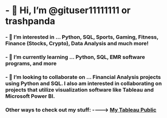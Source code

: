 # - 👋 Hi, I’m @gituser11111111 or trashpanda
### - 👀 I’m interested in ... Python, SQL, Sports, Gaming, Fitness, Finance (Stocks, Crypto), Data Analysis and much more! 
### - 🌱 I’m currently learning ... Python, SQL, EMR software programs, and more
### - 💞️ I’m looking to collaborate on ... Financial Analysis projects using Python and SQL. I also am interested in collaborating on projects that utilize visualization software like Tableau and Microsoft Power BI.

### Other ways to check out my stuff: ----> [My Tableau Public](https://public.tableau.com/app/profile/wade.bouley)


<!---
gituser11111111/gituser11111111 is a ✨ special ✨ repository because its `README.md` (this file) appears on your GitHub profile.
You can click the Preview link to take a look at your changes.
--->
